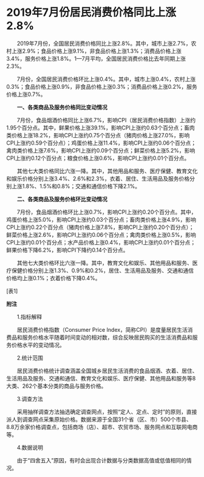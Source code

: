 # 2019年7月份居民消费价格同比上涨2.8%

　　2019年7月份，全国居民消费价格同比上涨2.8%。其中，城市上涨2.7%，农村上涨2.9%；食品价格上涨9.1%，非食品价格上涨1.3%；消费品价格上涨3.4%，服务价格上涨1.8%。1­­—7月平均，全国居民消费价格比去年同期上涨2.3%。

　　7月份，全国居民消费价格环比上涨0.4%。其中，城市上涨0.4%，农村上涨0.3%；食品价格上涨0.9%，非食品价格上涨0.3%；消费品价格上涨0.2%，服务价格上涨0.7%。

　　**一、各类商品及服务价格同比变动情况**

　　7月份，食品烟酒价格同比上涨6.7%，影响CPI（居民消费价格指数）上涨约1.95个百分点。其中，鲜果价格上涨39.1%，影响CPI上涨约0.63个百分点；畜肉类价格上涨18.2%，影响CPI上涨约0.75个百分点（猪肉价格上涨27.0%，影响CPI上涨约0.59个百分点）；鸡蛋价格上涨11.4%，影响CPI上涨约0.06个百分点；禽肉类价格上涨7.6%，影响CPI上涨约0.09个百分点；鲜菜价格上涨5.2%，影响CPI上涨约0.12个百分点；粮食价格上涨0.6%，影响CPI上涨约0.01个百分点。

　　其他七大类价格同比六涨一降。其中，其他用品和服务、医疗保健、教育文化和娱乐价格分别上涨3.4%、2.6%和2.3%，衣着、居住、生活用品及服务价格分别上涨1.8%、1.5%和0.8%；交通和通信价格下降2.1%。

　　**二、各类商品及服务价格环比变动情况**

　　7月份，食品烟酒价格环比上涨0.7%，影响CPI上涨约0.20个百分点。其中，鸡蛋价格上涨5.0%，影响CPI上涨约0.03个百分点；畜肉类价格上涨4.9%，影响CPI上涨约0.22个百分点（猪肉价格上涨7.8%，影响CPI上涨约0.20个百分点）；鲜菜价格上涨2.6%，影响CPI上涨约0.06个百分点；禽肉类价格上涨0.5%，影响CPI上涨约0.01个百分点；水产品价格上涨0.4%，影响CPI上涨约0.01个百分点；鲜果价格下降6.2%，影响CPI下降约0.14个百分点。

　　其他七大类价格环比六涨一降。其中，教育文化和娱乐、其他用品和服务、医疗保健价格分别上涨1.3%、0.9%和0.2%，居住、生活用品及服务、交通和通信价格均上涨0.1%；衣着价格下降0.4%。

\[表1\]

**附注**

　　1.指标解释

　　居民消费价格指数（Consumer Price Index，简称CPI）是度量居民生活消费品和服务价格水平随着时间变动的相对数，综合反映居民购买的生活消费品和服务价格水平的变动情况。

　　2.统计范围

　　居民消费价格统计调查涵盖全国城乡居民生活消费的食品烟酒、衣着、居住、生活用品及服务、交通和通信、教育文化和娱乐、医疗保健、其他用品和服务等8大类、262个基本分类的商品与服务价格。

　　3.调查方法

　　采用抽样调查方法抽选确定调查网点，按照“定人、定点、定时”的原则，直接派人到调查网点采集原始价格。数据来源于全国31个省（区、市）500个市县、8.8万余家价格调查点，包括商场（店）、超市、农贸市场、服务网点和互联网电商等。

　　4.数据说明

　　由于“四舍五入”原因，有时会出现合计数据与分类数据高值或低值相同的情况。